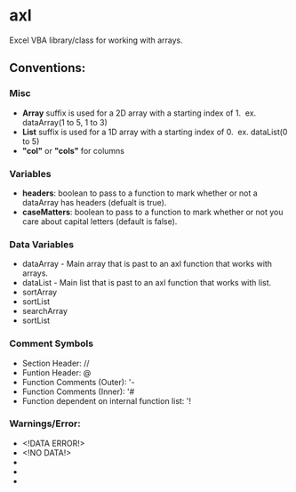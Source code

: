 # axl
Excel VBA library/class for working with arrays.

## Conventions:

### Misc
* **Array** suffix is used for a 2D array with a starting index of 1. &nbsp;ex. dataArray(1 to 5, 1 to 3)
* **List** suffix is used for a 1D array with a starting index of 0.  &nbsp;ex. dataList(0 to 5)
* **"col"** or **"cols"** for columns

### Variables
* **headers**: boolean to pass to a function to mark whether or not a dataArray has headers (defualt is true). 
* **caseMatters**: boolean to pass to a function to mark whether or not you care about capital letters (default is false).

### Data Variables
* dataArray - Main array that is past to an axl function that works with arrays.
* dataList - Main list that is past to an axl function that works with list.
* sortArray
* sortList
* searchArray
* sortList

### Comment Symbols
* Section Header: //
* Funtion Header: @
* Function Comments (Outer): '-
* Function Comments (Inner): '#
* Function dependent on internal function list: '!

### Warnings/Error:
* <\!DATA ERROR!\>
* <\!NO DATA!\>
* <!EMPTY ARRAY!>
* <!NO POSITION!>
* <!NULL!>
